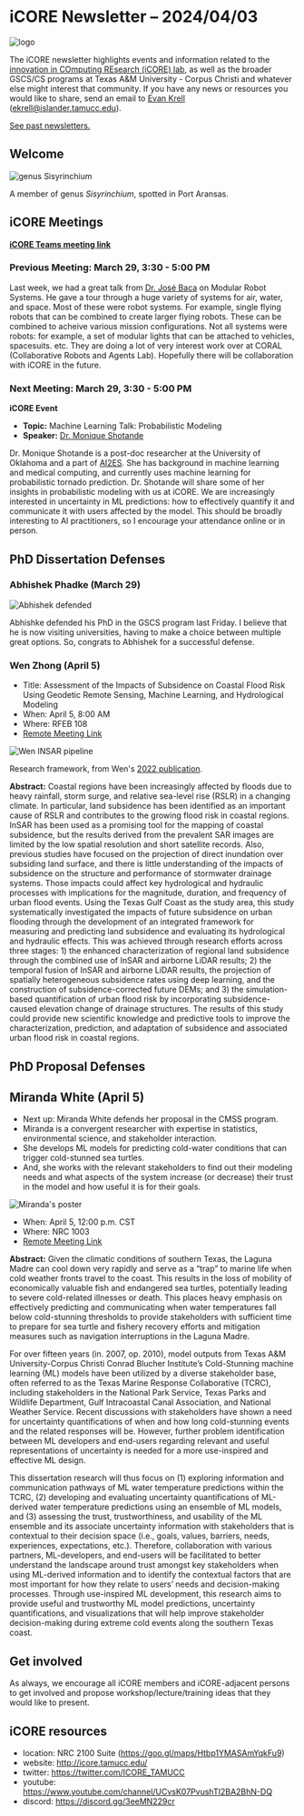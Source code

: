 # iCORE Newsletter – 2024/04/03

![logo](../img/logo_plain_sm.jpg)

The iCORE newsletter highlights events and information related to the [innovation in COmputing REsearch (iCORE) lab](https://icore.tamucc.edu/),
as well as the broader GSCS/CS programs at Texas A&M University - Corpus Christi and whatever else might interest that community.
If you have any news or resources you would like to share, send an email to [Evan Krell](https://scholar.google.com/citations?user=jLuwYGAAAAAJ&hl=en) (ekrell@islander.tamucc.edu).

[See past newsletters.](https://github.com/ekrell/icore_website/tree/main/news)

## Welcome

![genus Sisyrinchium](../img/purple_flower.jpg)

A member of genus _Sisyrinchium_, spotted in Port Aransas. 

## iCORE Meetings

**[iCORE Teams meeting link](https://teams.microsoft.com/l/meetup-join/19%3ameeting_MDdlZDBiMTgtYzVjNS00YjhhLWE5OTctY2Y5YzMyYTljNzU5%40thread.v2/0?context=%7b%22Tid%22%3a%2234cbfaf1-67a6-4781-a9ca-514eb2550b66%22%2c%22Oid%22%3a%22994c008b-0707-4f3c-8ac0-73b65e733430%22%7d)**

### Previous Meeting: March 29, 3:30 - 5:00 PM

Last week, we had a great talk from [Dr. José Baca](https://sites.google.com/site/bacajose/) on Modular Robot Systems. He gave a tour through a huge variety of systems for air, water, and space. Most of these were robot systems. For example, single flying robots that can be combined to create larger flying robots. These can be combined to acheive various mission configurations. Not all systems were robots: for example, a set of modular lights that can be attached to vehicles, spacesuits. etc. They are doing a lot of very interest work over at CORAL (Collaborative Robots and Agents Lab). Hopefully there will be collaboration with iCORE in the future. 

### Next Meeting: March 29, 3:30 - 5:00 PM

**iCORE Event**

- **Topic:** Machine Learning Talk: Probabilistic Modeling 
- **Speaker:** [Dr. Monique Shotande](https://www.researchgate.net/profile/Monique-Shotande)

Dr. Monique Shotande is a post-doc researcher at the University of Oklahoma and a part of [AI2ES](https://www.ai2es.org). She has background in machine learning and medical computing, and currently uses machine learning for probabilistic tornado prediction. Dr. Shotande will share some of her insights in probabilistic modeling with us at iCORE. We are increasingly interested in uncertainty in ML predictions: how to effectively quantify it and communicate it with users affected by the model. This should be broadly interesting to AI practitioners, so I encourage your attendance online or in person. 

## PhD Dissertation Defenses

### Abhishek Phadke (March 29)

![Abhishek defended](../img/abhishek_defended.jpg)

Abhishke defended his PhD in the GSCS program last Friday. I believe that he is now visiting universities, having to make a choice between multiple great options. So, congrats to Abhishek for a successful defense. 

### Wen Zhong (April 5)

- Title: Assessment of the Impacts of Subsidence on Coastal Flood Risk Using Geodetic Remote Sensing, Machine Learning, and Hydrological Modeling
- When: April 5, 8:00 AM
- Where: RFEB 108 
- [Remote Meeting Link](https://nam12.safelinks.protection.outlook.com/?url=https%3A%2F%2Fus05web.zoom.us%2Fj%2F86721343628%3Fpwd%3DJXAaFNbbmmZaHWWFeoU7u2fzagd52Z.1&data=05%7C02%7Cekrell%40islander.tamucc.edu%7Ceb76c68f36b646c4553108dc4f4e7025%7C34cbfaf167a64781a9ca514eb2550b66%7C0%7C0%7C638472445526248465%7CUnknown%7CTWFpbGZsb3d8eyJWIjoiMC4wLjAwMDAiLCJQIjoiV2luMzIiLCJBTiI6Ik1haWwiLCJXVCI6Mn0%3D%7C0%7C%7C%7C&sdata=EQX8zvrcUVoj6htkTqdNyIISXd%2BqZwpU25hL3p2gUlc%3D&reserved=0)

![Wen INSAR pipeline](../img/wen_pipeline.png)

Research framework, from Wen's [2022 publication](https://www.sciencedirect.com/science/article/pii/S0034425722004035).

**Abstract:** Coastal regions have been increasingly affected by floods due to heavy rainfall, storm surge, and relative sea-level rise (RSLR) in a changing climate. In particular, land subsidence has been identified as an important cause of RSLR and contributes to the growing flood risk in coastal regions. InSAR has been used as a promising tool for the mapping of coastal subsidence, but the results derived from the prevalent SAR images are limited by the low spatial resolution and short satellite records. Also, previous studies have focused on the projection of direct inundation over subsiding land surface, and there is little understanding of the impacts of subsidence on the structure and performance of stormwater drainage systems. Those impacts could affect key hydrological and hydraulic processes with implications for the magnitude, duration, and frequency of urban flood events. Using the Texas Gulf Coast as the study area, this study systematically investigated the impacts of future subsidence on urban flooding through the development of an integrated framework for measuring and predicting land subsidence and evaluating its hydrological and hydraulic effects. This was achieved through research efforts across three stages: 1) the enhanced characterization of regional land subsidence through the combined use of InSAR and airborne LiDAR results; 2) the temporal fusion of InSAR and airborne LiDAR results, the projection of spatially heterogeneous subsidence rates using deep learning, and the construction of subsidence-corrected future DEMs; and 3) the simulation-based quantification of urban flood risk by incorporating subsidence-caused elevation change of drainage structures. The results of this study could provide new scientific knowledge and predictive tools to improve the characterization, prediction, and adaptation of subsidence and associated urban flood risk in coastal regions.

## PhD Proposal Defenses

## Miranda White (April 5)

- Next up: Miranda White defends her proposal in the CMSS program.
- Miranda is a convergent researcher with expertise in statistics, environmental science, and stakeholder interaction.
- She develops ML models for predicting cold-water conditions that can trigger cold-stunned sea turtles.
- And, she works with the relevant stakeholders to find out their modeling needs and what aspects of the system increase (or decrease) their trust in the model and how useful it is for their goals.

![Miranda's poster](../img/miranda_poster.jpg)

- When: April 5, 12:00 p.m. CST
- Where: NRC 1003
- [Remote Meeting Link](https://tamucc.zoom.us/j/97410020113?pwd=Q29PWjU1a2E4V1grM1R5QW51VUdVZz09)

**Abstract:** Given the climatic conditions of southern Texas, the Laguna Madre can cool down very rapidly and serve as a “trap” to marine life when cold weather fronts travel to the coast. This results in the loss of mobility of economically valuable fish and endangered sea turtles, potentially leading to severe cold-related illnesses or death. This places heavy emphasis on effectively predicting and communicating when water temperatures fall below cold-stunning thresholds to provide stakeholders with sufficient time to prepare for sea turtle and fishery recovery efforts and mitigation measures such as navigation interruptions in the Laguna Madre.

For over fifteen years (in. 2007, op. 2010), model outputs from Texas A&M University-Corpus Christi Conrad Blucher Institute’s Cold-Stunning machine learning (ML) models have been utilized by a diverse stakeholder base, often referred to as the Texas Marine Response Collaborative (TCRC), including stakeholders in the National Park Service, Texas Parks and Wildlife Department, Gulf Intracoastal Canal Association, and National Weather Service. Recent discussions with stakeholders have shown a need for uncertainty quantifications of when and how long cold-stunning events and the related responses will be. However, further problem identification between ML developers and end-users regarding relevant and useful representations of uncertainty is needed for a more use-inspired and effective ML design.

This dissertation research will thus focus on (1) exploring information and communication pathways of ML water temperature predictions within the TCRC, (2) developing and evaluating uncertainty quantifications of ML-derived water temperature predictions using an ensemble of ML models, and (3) assessing the trust, trustworthiness, and usability of the ML ensemble and its associate uncertainty information with stakeholders that is contextual to their decision space (i.e., goals, values, barriers, needs, experiences, expectations, etc.). Therefore, collaboration with various partners, ML-developers, and end-users will be facilitated to better understand the landscape around trust amongst key stakeholders when using ML-derived information and to identify the contextual factors that are most important for how they relate to users’ needs and decision-making processes. Through use-inspired ML development, this research aims to provide useful and trustworthy ML model predictions, uncertainty quantifications, and visualizations that will help improve stakeholder decision-making during extreme cold events along the southern Texas coast.

## Get involved

As always, we encourage all iCORE members and iCORE-adjacent persons to get involved and propose workshop/lecture/training ideas that they would like to present.

## iCORE resources

- location: NRC 2100 Suite (https://goo.gl/maps/Htbp1YMASAmYqkFu9)
- website: http://icore.tamucc.edu/
- twitter: https://twitter.com/ICORE_TAMUCC
- youtube: https://www.youtube.com/channel/UCvsK07PvushTI2BA2BhN-DQ
- discord: https://discord.gg/3eeMN229cr
